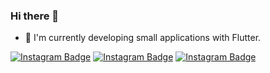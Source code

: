 ### Hi there 👋


- 🌱 I'm currently developing small applications with Flutter.

[![Instagram Badge](https://img.shields.io/badge/-Github-C13584?style=flat-quare&labelColor=ffb703&logo=Github&logoColor=white&link=link)](https://github.com/mstf45?tab=repositories)
[![Instagram Badge](https://img.shields.io/badge/-Instagram-C13584?style=flat-quare&labelColor=fb8500&logo=instagram&logoColor=white&link=link)](https://www.instagram.com/mstf_ozcannn/) 
[![Instagram Badge](https://img.shields.io/badge/-YouTube-C13584?style=flat-quare&labelColor=fb8500&logo=YouTube&logoColor=white&link=link)](https://www.youtube.com/@FlutterYaz/videos/) 
